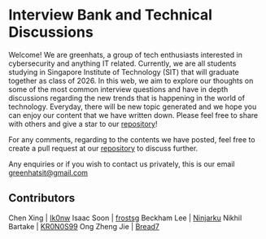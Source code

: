 # Interview Bank and Technical Discussions

Welcome! We are greenhats, a group of tech enthusiasts interested in cybersecurity and anything IT related. Currently, we are all students studying in Singapore Institute of Technology (SIT) that will graduate together as class of 2026. 
In this web, we aim to explore our thoughts on some of the most common interview questions and have in depth discussions regarding the new trends that is happening in the world of technology. Everyday, there will be new topic generated and we hope you can enjoy our content that we have written down. 
Please feel free to share with others and give a star to our [repository](https://github.com/Bread7/InterviewBank)!

For any comments, regarding to the contents we have posted, feel free to create a pull request at our [repository](https://github.com/Bread7/InterviewBank) to discuss further.

Any enquiries or if you wish to contact us privately, this is our email <greenhatsit@gmail.com>

## Contributors

Chen Xing | [Ik0nw](https://github.com/Ik0nw)
Isaac Soon | [frostsg](https://github.com/frostsg)
Beckham Lee | [Ninjarku](https://github.com/Ninjarku)
Nikhil Bartake | [KR0N0S99](https://github.com/KR0N0S99) 
Ong Zheng Jie | [Bread7](https://github.com/Bread7)